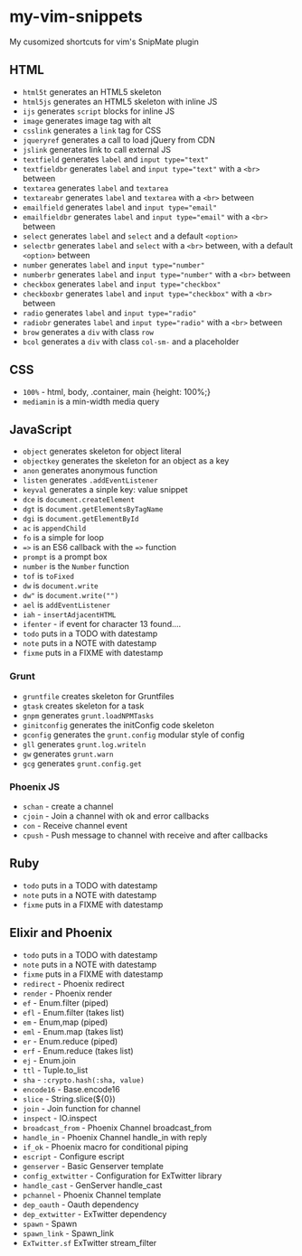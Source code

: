 my-vim-snippets
===============

My cusomized shortcuts for vim's SnipMate plugin

## HTML
* `html5t` generates an HTML5 skeleton
* `html5js` generates an HTML5 skeleton with inline JS
* `ijs` generates `script` blocks for inline JS
* `image` generates image tag with alt
* `csslink` generates a `link` tag for CSS
* `jqueryref` generates a call to load jQuery from CDN
* `jslink` generates link to call external JS
* `textfield` generates `label` and `input type="text"`
* `textfieldbr` generates `label` and `input type="text"` with a `<br>` between
* `textarea` generates `label` and `textarea`
* `textareabr` generates `label` and `textarea` with a `<br>` between
* `emailfield` generates `label` and `input type="email"`
* `emailfieldbr` generates `label` and `input type="email"` with a `<br>` between
* `select` generates `label` and `select` and a default `<option>`
* `selectbr` generates `label` and `select` with a `<br>` between, with a default `<option>` between
* `number` generates `label` and `input type="number"`
* `numberbr` generates `label` and `input type="number"` with a `<br>` between
* `checkbox` generates `label` and `input type="checkbox"`
* `checkboxbr` generates `label` and `input type="checkbox"` with a `<br>` between
* `radio` generates `label` and `input type="radio"`
* `radiobr` generates `label` and `input type="radio"` with a `<br>` between
* `brow` generates a `div` with class `row`
* `bcol` generates a `div` with class `col-sm-` and a placeholder

## CSS

* `100%` - html, body, .container, main {height: 100%;}
* `mediamin` is a min-width media query


## JavaScript
* `object` generates skeleton for object literal
* `objectkey` generates the skeleton for an object as a key
* `anon` generates anonymous function
* `listen` generates `.addEventListener`
* `keyval` generates a sinple key: value snippet
* `dce` is `document.createElement`
* `dgt` is `document.getElementsByTagName`
* `dgi` is `document.getElementById`
* `ac` is `appendChild`
* `fo` is a simple for loop
* `=>` is an ES6 callback with the `=>` function
* `prompt` is a prompt box
* `number` is the `Number` function
* `tof` is `toFixed`
* `dw` is `document.write`
* `dw"` is `document.write("")`
* `ael` is `addEventListener`
* `iah` - `insertAdjacentHTML`
* `ifenter` - if event for character 13 found....
* `todo` puts in a TODO with datestamp
* `note` puts in a NOTE with datestamp
* `fixme` puts in a FIXME with datestamp

### Grunt

* `gruntfile`  creates skeleton for Gruntfiles
* `gtask`  creates skeleton for a task
* `gnpm`  generates `grunt.loadNPMTasks`
* `ginitconfig` generates the initConfig code skeleton
* `gconfig` generates the `grunt.config` modular style of config
* `gll` generates `grunt.log.writeln`
* `gw` generates `grunt.warn`
* `gcg` generates `grunt.config.get`

### Phoenix JS
* `schan` - create a channel
* `cjoin` - Join a channel with ok and error callbacks
* `con` - Receive channel event
* `cpush` - Push message to channel with receive and after callbacks


## Ruby

* `todo` puts in a TODO with datestamp
* `note` puts in a NOTE with datestamp
* `fixme` puts in a FIXME with datestamp

## Elixir and Phoenix
* `todo` puts in a TODO with datestamp
* `note` puts in a NOTE with datestamp
* `fixme` puts in a FIXME with datestamp
* `redirect` - Phoenix redirect
* `render` - Phoenix render
* `ef` - Enum.filter (piped)
* `efl` - Enum.filter (takes list)
* `em` - Enum,map (piped)
* `eml` - Enum.map (takes list)
* `er` - Enum.reduce (piped)
* `erf` - Enum.reduce (takes list)
* `ej` - Enum.join
* `ttl` - Tuple.to_list
* `sha` - `:crypto.hash(:sha, value)`
* `encode16` - Base.encode16
* `slice` - String.slice(${0})
* `join` - Join function for channel
* `inspect` - IO.inspect
* `broadcast_from` - Phoenix Channel broadcast_from
* `handle_in` - Phoenix Channel handle_in with reply
* `if_ok` - Phoenix macro for conditional piping
* `escript` - Configure escript
* `genserver` - Basic Genserver template
* `config_extwitter` - Configuration for ExTwitter library
* `handle_cast` - GenServer handle_cast
* `pchannel` - Phoenix Channel template
* `dep_oauth` - Oauth dependency
* `dep_extwitter` - ExTwitter dependency
* `spawn` - Spawn
* `spawn_link` - Spawn_link
* `ExTwitter.sf` ExTwitter stream_filter
